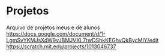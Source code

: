 # Projetos
Arquivo de projetos meus e de alunos
https://docs.google.com/document/d/1-LgmSvYKMJsXdW9vJBMJVXL7twDShkKEGhvQkBycMlY/edit
https://scratch.mit.edu/projects/1013046737
